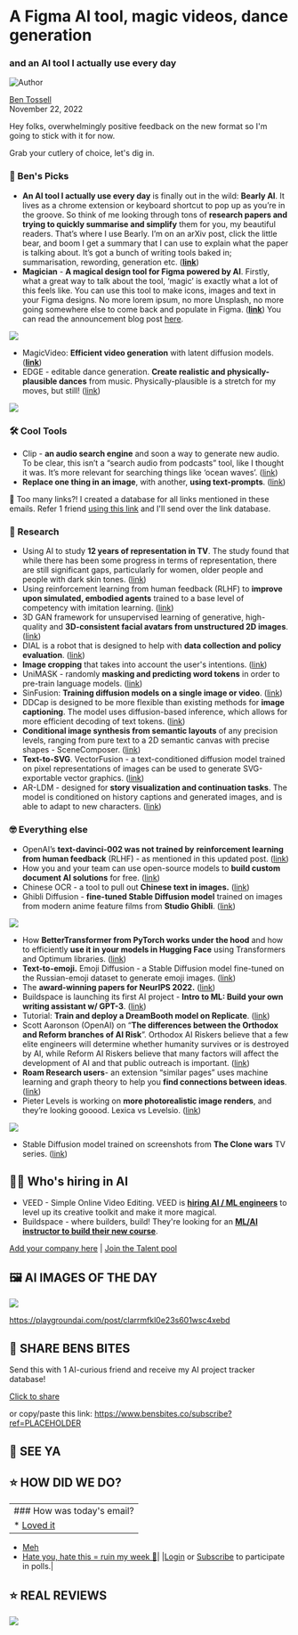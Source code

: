 # A Figma AI tool, magic videos, dance generation

### and an AI tool I actually use every day

![Author](https://media.beehiiv.com/cdn-cgi/image/fit=scale-down,format=auto,onerror=redirect,quality=80/uploads/user/profile_picture/fc858b4d-39e3-4be1-abf4-2b55504e21a2/thumb_uJ4UYake_400x400.jpg)

[Ben Tossell](https://www.twitter.com/bentossell)\
November 22, 2022

Hey folks, overwhelmingly positive feedback on the new format so I'm going to stick with it for now.

Grab your cutlery of choice, let's dig in.

### **🤌 Ben's Picks**

- **An AI tool I actually use every day** is finally out in the wild: **Bearly AI**. It lives as a chrome extension or keyboard shortcut to pop up as you’re in the groove. So think of me looking through tons of **research papers and trying to quickly summarise and simplify** them for you, my beautiful readers. That’s where I use Bearly. I’m on an arXiv post, click the little bear, and boom I get a summary that I can use to explain what the paper is talking about. It’s got a bunch of writing tools baked in; summarisation, rewording, generation etc. ([<u>**link**</u>](https://bearly.ai/))
- **Magician** - **A magical design tool for Figma powered by AI**. Firstly, what a great way to talk about the tool, ‘magic’ is exactly what a lot of this feels like. You can use this tool to make icons, images and text in your Figma designs. No more lorem ipsum, no more Unsplash, no more going somewhere else to come back and populate in Figma. ([<u>**link**</u>](https://magician.design/)) You can read the announcement blog post [<u>here</u>](https://blog.diagram.com/p/introducing-magician).

![](https://media.beehiiv.com/cdn-cgi/image/fit=scale-down,format=auto,onerror=redirect,quality=80/uploads/asset/file/e1196f41-111c-46cb-a402-cc75b9025b65/magic-icon.gif)

- MagicVideo: **Efficient video generation** with latent diffusion models. ([<u>**link**</u>](https://magicvideo.github.io/))
- EDGE - editable dance generation. **Create realistic and physically-plausible dances** from music. Physically-plausible is a stretch for my moves, but still! ([<u>link</u>](https://edge-dance.github.io/))

![](https://media.beehiiv.com/cdn-cgi/image/fit=scale-down,format=auto,onerror=redirect,quality=80/uploads/asset/file/5fe3a97a-de34-48d2-a72a-be87141afb36/ezgif.com-gif-maker__30_.gif)

### **🛠️ Cool Tools**

- Clip - **an audio search engine** and soon a way to generate new audio. To be clear, this isn’t a “search audio from podcasts” tool, like I thought it was. It’s more relevant for searching things like ‘ocean waves’. ([<u>link</u>](https://www.clip.audio/))
- **Replace one thing in an image**, with another, **using text-prompts**. ([<u>link</u>](https://huggingface.co/spaces/nielsr/text-based-inpainting))

👋 Too many links?! I created a database for all links mentioned in these emails. Refer 1 friend [using this link](https://www.bensbites.co/subscribe?ref=PLACEHOLDER) and I'll send over the link database.

### **🔬 Research**

- Using AI to study **12 years of representation in TV**. The study found that while there has been some progress in terms of representation, there are still significant gaps, particularly for women, older people and people with dark skin tones. ([<u>link</u>](https://blog.google/technology/ai/using-ai-to-study-12-years-of-representation-in-tv/))
- Using reinforcement learning from human feedback (RLHF) to **improve upon simulated, embodied agents** trained to a base level of competency with imitation learning. ([<u>link</u>](https://arxiv.org/abs/2211.11602))
- 3D GAN framework for unsupervised learning of generative, high-quality and **3D-consistent facial avatars from unstructured 2D images**. ([<u>link</u>](https://mrtornado24.github.io/Next3D/))
- DIAL is a robot that is designed to help with **data collection and policy evaluation**. ([<u>link</u>](https://instructionaugmentation.github.io/))
- **Image cropping** that takes into account the user's intentions. ([<u>link</u>](https://arxiv.org/abs/2211.11492))
- UniMASK - randomly **masking and predicting word tokens** in order to pre-train language models. ([<u>link</u>](https://arxiv.org/abs/2211.10869))
- SinFusion: **Training diffusion models on a single image or video**. ([<u>link</u>](https://yanivnik.github.io/sinfusion/))
- DDCap is designed to be more flexible than existing methods for **image captioning**. The model uses diffusion-based inference, which allows for more efficient decoding of text tokens. ([<u>link</u>](https://arxiv.org/abs/2211.11694))
- **Conditional image synthesis from semantic layouts** of any precision levels, ranging from pure text to a 2D semantic canvas with precise shapes - SceneComposer. ([<u>link</u>](https://zengyu.me/scenec/))
- **Text-to-SVG**. VectorFusion - a text-conditioned diffusion model trained on pixel representations of images can be used to generate SVG-exportable vector graphics. ([<u>link</u>](https://ajayj.com/vectorfusion))
- AR-LDM - designed for **story visualization and continuation tasks**. The model is conditioned on history captions and generated images, and is able to adapt to new characters. ([<u>link</u>](https://arxiv.org/abs/2211.10950))

### **🤓 Everything else**

- OpenAI’s **text-davinci-002 was not trained by** **reinforcement learning from human feedback** (RLHF) - as mentioned in this updated post. ([<u>link</u>](https://www.lesswrong.com/posts/t9svvNPNmFf5Qa3TA/mysteries-of-mode-collapse))
- How you and your team can use open-source models to **build custom document AI solutions** for free. ([<u>link</u>](https://huggingface.co/blog/document-ai))
- Chinese OCR - a tool to pull out **Chinese text in images.** ([<u>link</u>](https://huggingface.co/spaces/OFA-Sys/OFA-OCR))
- Ghibli Diffusion - **fine-tuned Stable Diffusion model** trained on images from modern anime feature films from **Studio Ghibli**. ([<u>link</u>](https://huggingface.co/nitrosocke/Ghibli-Diffusion))

![](https://media.beehiiv.com/cdn-cgi/image/fit=scale-down,format=auto,onerror=redirect,quality=80/uploads/asset/file/57b98e2e-7acb-4d3e-b21e-8dd0b059c094/ghibli-diffusion-samples-03s.jpg)

- How **BetterTransformer from PyTorch works under the hood** and how to efficiently **use it in your models in Hugging Face** using Transformers and Optimum libraries. ([<u>link</u>](https://medium.com/pytorch/bettertransformer-out-of-the-box-performance-for-huggingface-transformers-3fbe27d50ab2))
- **Text-to-emoji.** Emoji Diffusion - a Stable Diffusion model fine-tuned on the Russian-emoji dataset to generate emoji images. ([<u>link</u>](https://huggingface.co/valhalla/emoji-diffusion?text=a+snail+shaped+harp+emoji))
- The **award-winning papers for NeurIPS 2022.** ([<u>link</u>](https://blog.neurips.cc/2022/11/21/announcing-the-neurips-2022-awards/))
- Buildspace is launching its first AI project - **Intro to ML: Build your own writing assistant w/ GPT-3**. ([<u>link</u>](https://buildspace.so/builds/ai-writer))
- Tutorial: **Train and deploy a DreamBooth model on Replicate**. ([<u>link</u>](https://replicate.com/blog/dreambooth-api))
- Scott Aaronson (OpenAI) on “**The differences between the Orthodox and Reform branches of AI Risk**”. Orthodox AI Riskers believe that a few elite engineers will determine whether humanity survives or is destroyed by AI, while Reform AI Riskers believe that many factors will affect the development of AI and that public outreach is important. ([<u>link</u>](https://scottaaronson.blog/?p=6821))
- **Roam Research users**- an extension “similar pages” uses machine learning and graph theory to help you **find connections between ideas**. ([<u>link</u>](https://github.com/Roam-Research/roam-depot/pull/321))
- Pieter Levels is working on **more photorealistic image renders**, and they’re looking gooood. Lexica vs Levelsio. ([<u>link</u>](https://twitter.com/levelsio/status/1594842396856320002))

![](https://media.beehiiv.com/cdn-cgi/image/fit=scale-down,format=auto,onerror=redirect,quality=80/uploads/asset/file/85c71af1-0c82-4570-8b8f-4040a27bbc9a/Group_9.png)

- Stable Diffusion model trained on screenshots from **The Clone wars** TV series. ([link](https://huggingface.co/TryStar/CloneDiffusion))

## **🧑‍💻 Who's hiring in AI**

- VEED - Simple Online Video Editing. VEED is **[hiring AI / ML engineers](https://veed.teamtailor.com/jobs/2145526-senior-software-engineer-ai-team)** to level up its creative toolkit and make it more magical.
- Buildspace - where builders, build! They're looking for an **[ML/AI instructor to build their new course](https://buildspace.so/join)**.

[Add your company here](https://bensbites.pallet.com/hire) | [Join the Talent pool](https://bensbites.pallet.com/talent/welcome?referral=true\&step=welcome\&pallet=)

## **🖼 AI IMAGES OF THE DAY**

![](https://media.beehiiv.com/cdn-cgi/image/fit=scale-down,format=auto,onerror=redirect,quality=80/uploads/asset/file/5c67a8e1-0ca3-4b43-a93d-cefae3238e5d/3ed25c8d15f04d379948063fa27828e9.jpeg)

<https://playgroundai.com/post/clarrmfkl0e23s601wsc4xebd>

## **🤗 SHARE BENS BITES**

Send this with 1 AI-curious friend and receive my AI project tracker database!

[Click to share](https://www.bensbites.co/subscribe?ref=PLACEHOLDER)

or copy/paste this link: https://www.bensbites.co/subscribe?ref=PLACEHOLDER

## **👋 SEE YA**

## **⭐️ HOW DID WE DO?**

||
|:---|
|### How was today's email?|
|\* [Loved it](https://www.bensbites.co/login)

- [Meh](https://www.bensbites.co/login)
- [Hate you, hate this = ruin my week 🥹](https://www.bensbites.co/login)|
  |[Login](https://www.bensbites.co/login) or [Subscribe](https://www.bensbites.co/subscribe) to participate in polls.|

## **⭐️ REAL** REVIEWS

![](https://media.beehiiv.com/cdn-cgi/image/fit=scale-down,format=auto,onerror=redirect,quality=80/uploads/asset/file/fedbeeff-a2f3-4ff2-bd78-903435701f37/Screenshot_2022-10-26_at_14.02.06.png)
